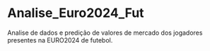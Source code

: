 # Analise_Euro2024_Fut
Analise de dados e predição de valores de mercado dos jogadores presentes na EURO2024 de futebol.
